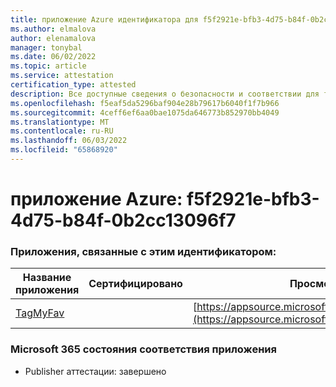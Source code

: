 ```yaml
---
title: приложение Azure идентификатора для f5f2921e-bfb3-4d75-b84f-0b2cc13096f7
ms.author: elmalova
author: elenamalova
manager: tonybal
ms.date: 06/02/2022
ms.topic: article
ms.service: attestation
certification_type: attested
description: Все доступные сведения о безопасности и соответствии для f5f2921e-bfb3-4d75-b84f-0b2cc13096f7.
ms.openlocfilehash: f5eaf5da5296baf904e28b79617b6040f1f7b966
ms.sourcegitcommit: 4ceff6ef6aa0bae1075da646773b852970bb4049
ms.translationtype: MT
ms.contentlocale: ru-RU
ms.lasthandoff: 06/03/2022
ms.locfileid: "65868920"
---
```

# <a name="azure-app-id-f5f2921e-bfb3-4d75-b84f-0b2cc13096f7"></a>приложение Azure: f5f2921e-bfb3-4d75-b84f-0b2cc13096f7


### <a name="apps-associated-with-this-id"></a>Приложения, связанные с этим идентификатором:
| **Название приложения** | **Сертифицировано** | **Просмотр в AppSource** |
|--------------|---------------|-----------------------|
| [TagMyFav](../forward/WA200002713.md) |  | [https://appsource.microsoft.com/product/office/WA200002713](https://appsource.microsoft.com/product/office/WA200002713) |

### <a name="microsoft-365-app-compliance-status"></a>Microsoft 365 состояния соответствия приложения
- Publisher аттестации: завершено
